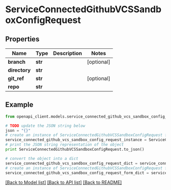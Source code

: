 # ServiceConnectedGithubVCSSandboxConfigRequest


## Properties

Name | Type | Description | Notes
------------ | ------------- | ------------- | -------------
**branch** | **str** |  | [optional] 
**directory** | **str** |  | 
**git_ref** | **str** |  | [optional] 
**repo** | **str** |  | 

## Example

```python
from openapi_client.models.service_connected_github_vcs_sandbox_config_request import ServiceConnectedGithubVCSSandboxConfigRequest

# TODO update the JSON string below
json = "{}"
# create an instance of ServiceConnectedGithubVCSSandboxConfigRequest from a JSON string
service_connected_github_vcs_sandbox_config_request_instance = ServiceConnectedGithubVCSSandboxConfigRequest.from_json(json)
# print the JSON string representation of the object
print ServiceConnectedGithubVCSSandboxConfigRequest.to_json()

# convert the object into a dict
service_connected_github_vcs_sandbox_config_request_dict = service_connected_github_vcs_sandbox_config_request_instance.to_dict()
# create an instance of ServiceConnectedGithubVCSSandboxConfigRequest from a dict
service_connected_github_vcs_sandbox_config_request_form_dict = service_connected_github_vcs_sandbox_config_request.from_dict(service_connected_github_vcs_sandbox_config_request_dict)
```
[[Back to Model list]](../README.md#documentation-for-models) [[Back to API list]](../README.md#documentation-for-api-endpoints) [[Back to README]](../README.md)


